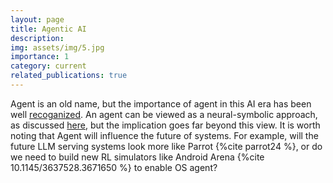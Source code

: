 ```yaml
---
layout: page
title: Agentic AI
description: 
img: assets/img/5.jpg
importance: 1
category: current
related_publications: true
---
```


Agent is an old name, but the importance of agent in this AI era has been well [recoganized](https://www.gatesnotes.com/AI-agents). 
An agent can be viewed as a neural-symbolic approach, as discussed [here](https://fanyangcs.github.io/projects/neuralsymbolic/), but the implication goes far beyond this view.
It is worth noting that Agent will influence the future of systems. 
For example, will the future LLM serving systems look more like Parrot {%cite parrot24 %}, or do we need to build new RL simulators like Android Arena {%cite 10.1145/3637528.3671650 %} to enable OS agent?


